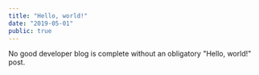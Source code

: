 ```yaml
---
title: "Hello, world!"
date: "2019-05-01"
public: true
---
```


No good developer blog is complete without an obligatory "Hello, world!" post.
